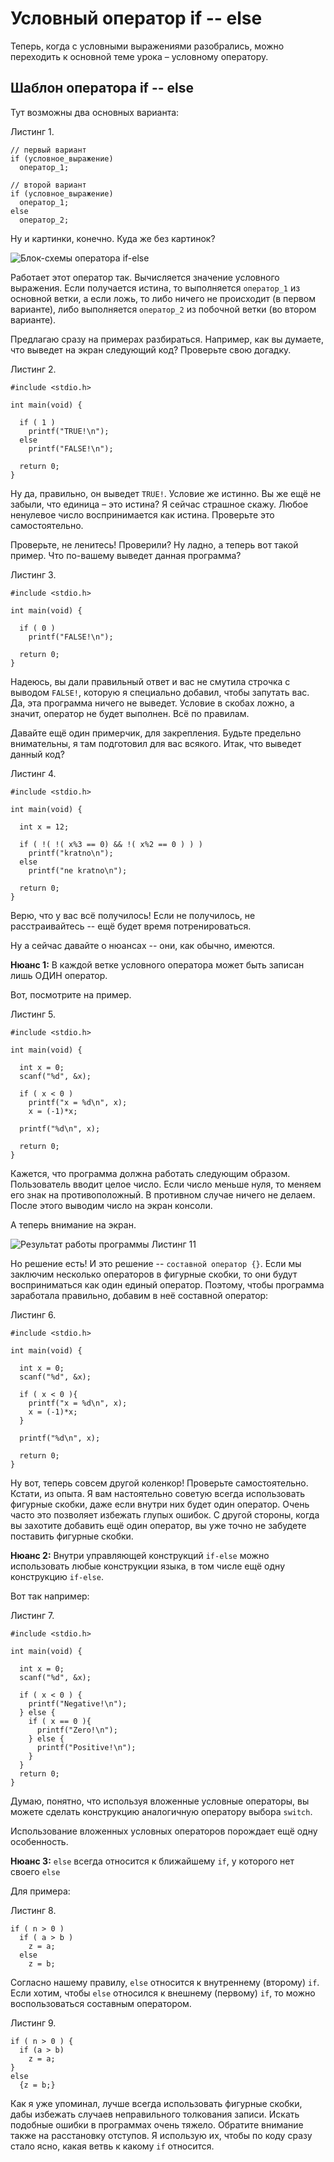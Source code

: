 # Условный оператор if -- else

Теперь, когда с условными выражениями разобрались, можно переходить к основной теме урока – условному оператору.

## Шаблон оператора if -- else

Тут возможны два основных варианта:

Листинг 1.

```
// первый вариант
if (условное_выражение)
  оператор_1;

// второй вариант
if (условное_выражение)
  оператор_1;
else
  оператор_2;
```

Ну и картинки, конечно. Куда же без картинок?

![Блок-схемы оператора if-else](./if.png)

Работает этот оператор так. Вычисляется значение условного выражения. Если получается истина, то выполняется `оператор_1` из основной ветки, а если ложь, то либо ничего не происходит (в первом варианте), либо выполняется `оператор_2` из побочной ветки (во втором варианте).

Предлагаю сразу на примерах разбираться. Например, как вы думаете, что выведет на экран следующий код? Проверьте свою догадку.

Листинг 2.

```
#include <stdio.h>

int main(void) {

  if ( 1 )
    printf("TRUE!\n");
  else
    printf("FALSE!\n");

  return 0;
}
```

Ну да, правильно, он выведет `TRUE!`. Условие же истинно. Вы же ещё не забыли, что единица – это истина? Я сейчас страшное скажу. Любое ненулевое число воспринимается как истина. Проверьте это самостоятельно.

Проверьте, не ленитесь! Проверили? Ну ладно, а теперь вот такой пример. Что по-вашему выведет данная программа?

Листинг 3.

```
#include <stdio.h>

int main(void) {

  if ( 0 )
    printf("FALSE!\n");

  return 0;
}
```

Надеюсь, вы дали правильный ответ и вас не смутила строчка с выводом `FALSE!`, которую я специально добавил, чтобы запутать вас. Да, эта программа ничего не выведет. Условие в скобах ложно, а значит, оператор не будет выполнен. Всё по правилам.

Давайте ещё один примерчик, для закрепления. Будьте предельно внимательны, я там подготовил для вас всякого. Итак, что выведет данный код?

Листинг 4.

```
#include <stdio.h>

int main(void) {

  int x = 12;

  if ( !( !( x%3 == 0) && !( x%2 == 0 ) ) )
    printf("kratno\n");
  else
    printf("ne kratno\n");

  return 0;
}
```

Верю, что у вас всё получилось! Если не получилось, не расстраивайтесь -- ещё будет время потренироваться.

Ну а сейчас давайте о нюансах -- они, как обычно, имеются.

**Нюанс 1:** В каждой ветке условного оператора может быть записан лишь ОДИН оператор.

Вот, посмотрите на пример.

Листинг 5.

```
#include <stdio.h>

int main(void) {

  int x = 0;
  scanf("%d", &x);

  if ( x < 0 )
    printf("x = %d\n", x);
    x = (-1)*x;

  printf("%d\n", x);

  return 0;
}
```

Кажется, что программа должна работать следующим образом. Пользователь вводит целое число. Если число меньше нуля, то меняем его знак на противоположный. В противном случае ничего не делаем. После этого выводим число на экран консоли.

А теперь внимание на экран.

![Результат работы программы Листинг 11](./program_if1.png)

Но решение есть! И это решение -- `составной оператор {}`. Если мы заключим несколько операторов в фигурные скобки, то они будут восприниматься как один единый оператор. Поэтому, чтобы программа заработала правильно, добавим в неё составной оператор:

Листинг 6.

```
#include <stdio.h>

int main(void) {

  int x = 0;
  scanf("%d", &x);

  if ( x < 0 ){
    printf("x = %d\n", x);
    x = (-1)*x;
  }

  printf("%d\n", x);

  return 0;
}
```

Ну вот, теперь совсем другой коленкор! Проверьте самостоятельно. Кстати, из опыта. Я вам настоятельно советую всегда использовать фигурные скобки, даже если внутри них будет один оператор. Очень часто это позволяет избежать глупых ошибок. С другой стороны, когда вы захотите добавить ещё один оператор, вы уже точно не забудете поставить фигурные скобки.


**Нюанс 2:** Внутри управляющей конструкций `if-else` можно использовать любые конструкции языка, в том числе ещё одну конструкцию `if-else`.

Вот так например:

Листинг 7.

```
#include <stdio.h>

int main(void) {

  int x = 0;
  scanf("%d", &x);

  if ( x < 0 ) {
    printf("Negative!\n");
  } else {
    if ( x == 0 ){
      printf("Zero!\n");
    } else {
      printf("Positive!\n");
    }
  }
  return 0;
}
```

Думаю, понятно, что используя вложенные условные операторы, вы можете сделать конструкцию аналогичную оператору выбора `switch`.

Использование вложенных условных операторов порождает ещё одну особенность.

**Нюанс 3:** `else` всегда относится к ближайшему `if`, у которого нет своего `else`

Для примера:

Листинг 8.

```
if ( n > 0 )
  if ( а > b )
    z = a;
  else
    z = b;
```

Согласно нашему правилу, `else` относится к внутреннему (второму) `if`. Если хотим, чтобы `else` относился к внешнему (первому) `if`, то можно воспользоваться составным оператором.

Листинг 9.
```
if ( n > 0 ) {
  if (а > b)
    z = a;
}
else
  {z = b;}
```
Как я уже упоминал, лучше всегда использовать фигурные скобки, дабы избежать случаев неправильного толкования записи. Искать подобные ошибки в программах очень тяжело. Обратите внимание также на расстановку отступов. Я использую их, чтобы по коду сразу стало ясно, какая ветвь к какому `if` относится.

